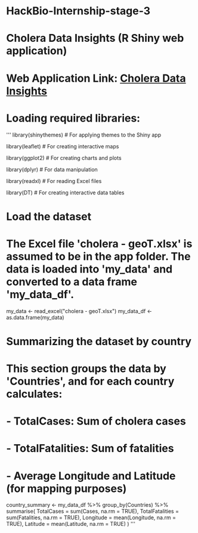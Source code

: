 # HackBio-Internship-stage-3
# Cholera Data Insights (R Shiny web application)
# Web Application Link: [Cholera Data Insights](https://choleradatainsights.shinyapps.io/solve/)

# Loading required libraries:
''' library(shinythemes)     # For applying themes to the Shiny app

library(leaflet)         # For creating interactive maps

library(ggplot2)         # For creating charts and plots

library(dplyr)           # For data manipulation

library(readxl)          # For reading Excel files

 library(DT)              # For creating interactive data tables


# Load the dataset
# The Excel file 'cholera - geoT.xlsx' is assumed to be in the app folder. The data is loaded into 'my_data' and converted to a data frame 'my_data_df'.
my_data <- read_excel("cholera - geoT.xlsx")
my_data_df <- as.data.frame(my_data)

# Summarizing the dataset by country
# This section groups the data by 'Countries', and for each country calculates:
# - TotalCases: Sum of cholera cases
# - TotalFatalities: Sum of fatalities
# - Average Longitude and Latitude (for mapping purposes)
 country_summary <- my_data_df %>%
 group_by(Countries) %>%
 summarise(
TotalCases = sum(Cases, na.rm = TRUE),
TotalFatalities = sum(Fatalities, na.rm = TRUE),
Longitude = mean(Longitude, na.rm = TRUE),
Latitude = mean(Latitude, na.rm = TRUE)
) '''
